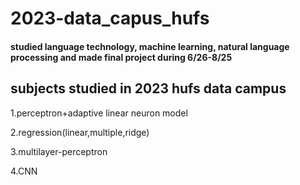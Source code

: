 # 2023-data_capus_hufs
#### studied language technology, machine learning, natural language processing and made final project during 6/26-8/25



subjects studied in 2023 hufs data campus
---
1.perceptron+adaptive linear neuron model

2.regression(linear,multiple,ridge)

3.multilayer-perceptron

4.CNN
